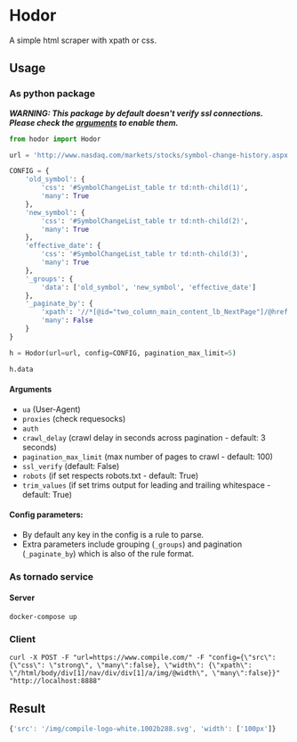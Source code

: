 # Hodor

A simple html scraper with xpath or css.

## Usage

### As python package

***WARNING: This package by default doesn't verify ssl connections. Please check the [arguments](#arguments) to enable them.***


```python
from hodor import Hodor

url = 'http://www.nasdaq.com/markets/stocks/symbol-change-history.aspx'

CONFIG = {
    'old_symbol': {
        'css': '#SymbolChangeList_table tr td:nth-child(1)',
        'many': True
    },
    'new_symbol': {
        'css': '#SymbolChangeList_table tr td:nth-child(2)',
        'many': True
    },
    'effective_date': {
        'css': '#SymbolChangeList_table tr td:nth-child(3)',
        'many': True
    },
    '_groups': {
        'data': ['old_symbol', 'new_symbol', 'effective_date']
    },
    '_paginate_by': {
        'xpath': '//*[@id="two_column_main_content_lb_NextPage"]/@href',
        'many': False
    }
}

h = Hodor(url=url, config=CONFIG, pagination_max_limit=5)

h.data
```

#### Arguments

- ```ua``` (User-Agent)
- ```proxies``` (check requesocks)
- ```auth```
- ```crawl_delay``` (crawl delay in seconds across pagination - default: 3 seconds)
- ```pagination_max_limit``` (max number of pages to crawl - default: 100)
- ```ssl_verify``` (default: False)
- ```robots``` (if set respects robots.txt - default: True)
- ```trim_values``` (if set trims output for leading and trailing whitespace - default: True)


#### Config parameters:
- By default any key in the config is a rule to parse.
- Extra parameters include grouping (```_groups```) and pagination (```_paginate_by```) which is also of the rule format.



### As tornado service

#### Server
```shell
docker-compose up
```

### Client
```shell
curl -X POST -F "url=https://www.compile.com/" -F "config={\"src\": {\"css\": \"strong\", \"many\":false}, \"width\": {\"xpath\": \"/html/body/div[1]/nav/div/div[1]/a/img/@width\", \"many\":false}}" "http://localhost:8888"
```


## Result
```javascript
{'src': '/img/compile-logo-white.1002b288.svg', 'width': ['100px']}
```
